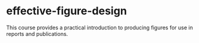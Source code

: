 # effective-figure-design
This course provides a practical introduction to producing figures for use in reports and publications.
